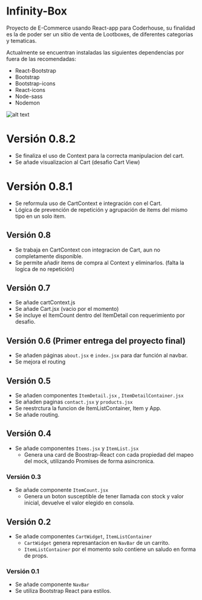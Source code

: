 # Infinity-Box
Proyecto de E-Commerce usando React-app para Coderhouse, su finalidad es la de poder ser un sitio de venta de Lootboxes, de diferentes categorias y tematicas.

Actualmente se encuentran instaladas las siguientes dependencias por fuera de las recomendadas:
- React-Bootstrap
- Bootstrap
- Bootstrap-icons
- React-icons
- Node-sass
- Nodemon

![alt text](https://media.giphy.com/media/HtXAfIeJBFSiZ5zXOZ/giphy.gif?cid=790b761100663205c06b2fdd17e21e63c4c2682ed7fae873&rid=giphy.gif&ct=g)

# Versión 0.8.2
- Se finaliza el uso de Context para la correcta manipulacion del cart.
- Se añade visualizacion al Cart (desafio Cart View)

# Versión 0.8.1
- Se reformula uso de CartContext e integración con el Cart.
- Lógica de prevención de repetición y agrupación de items del mismo tipo en un solo item.

## Versión 0.8
- Se trabaja en CartContext con integracion de Cart, aun no completamente disponible.
- Se permite añadir items de compra al Context y eliminarlos. (falta la logica de no repetición)

## Versión 0.7 
- Se añade cartContext.js
- Se añade Cart.jsx (vacio por el momento)
- Se incluye el ItemCount dentro del ItemDetail con requerimiento por desafio.

## Versión 0.6 (Primer entrega del proyecto final)
- Se añaden páginas `about.jsx` e `index.jsx` para dar función al navbar.
- Se mejora el routing

## Versión 0.5
- Se añaden componentes `ItemDetail.jsx` , `ItemDetailContainer.jsx`
- Se añaden paginas `contact.jsx` y `products.jsx`
- Se reestrctura la funcion de ItemListContainer, Item y App.
- Se añade routing.

## Versión 0.4
- Se añade componentes `Items.jsx` y `ItemList.jsx`
    - Genera una card de Boostrap-React con cada propiedad del mapeo del mock, utilizando Promises de forma asincronica.

### Versión 0.3
- Se añade componente `ItemCount.jsx`
    - Genera un boton susceptible de tener llamada con stock y valor inicial, devuelve el valor elegido en consola.

## Versión 0.2

- Se añade componentes `CartWidget`, `ItemListContainer`
    - `CartWidget` genera represantacion en `NavBar` de un carrito.
    - `ItemListContainer` por el momento solo contiene un saludo en forma de props.

### Versión 0.1

- Se añade componente `NavBar`
- Se utiliza Bootstrap React para estilos.
